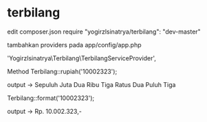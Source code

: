 # terbilang

edit composer.json
require "yogirzlsinatrya/terbilang": "dev-master"


tambahkan providers pada app/config/app.php

'Yogirzlsinatrya\Terbilang\TerbilangServiceProvider',



Method
Terbilang::rupiah('10002323');

  output -> Sepuluh Juta Dua Ribu Tiga Ratus Dua Puluh Tiga
  
  
Terbilang::format('10002323');

  output -> Rp. 10.002.323,-
